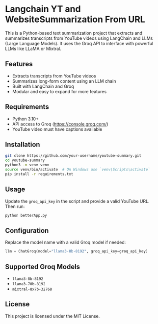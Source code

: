 # Langchain YT and WebsiteSummarization From URL

This is a Python-based text summarization project that extracts and summarizes transcripts from YouTube videos using LangChain and LLMs (Large Language Models). It uses the Groq API to interface with powerful LLMs like LLaMA or Mixtral.

## Features

- Extracts transcripts from YouTube videos
- Summarizes long-form content using an LLM chain
- Built with LangChain and Groq
- Modular and easy to expand for more features

## Requirements

- Python 3.10+
- API access to Groq (https://console.groq.com/)
- YouTube video must have captions available

## Installation

```bash
git clone https://github.com/your-username/youtube-summary.git
cd youtube-summary
python3 -m venv venv
source venv/bin/activate  # On Windows use `venv\Scripts\activate`
pip install -r requirements.txt
```

## Usage

Update the `groq_api_key` in the script and provide a valid YouTube URL. Then run:

```bash
python betterApp.py
```

## Configuration

Replace the model name with a valid Groq model if needed:

```python
llm = ChatGroq(model="llama3-8b-8192", groq_api_key=groq_api_key)
```

## Supported Groq Models

- `llama3-8b-8192`
- `llama3-70b-8192`
- `mixtral-8x7b-32768`

## License

This project is licensed under the MIT License.
